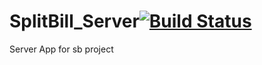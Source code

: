 # SplitBill_Server[![Build Status](https://magnum.travis-ci.com/joshuakuai/SplitBill_Server.svg?token=fH4hiySEibkvabrVzfvn)](https://magnum.travis-ci.com/joshuakuai/SplitBill_Server)
Server App for sb project


